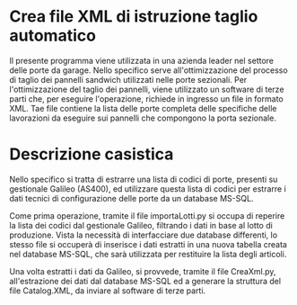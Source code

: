 # Crea file XML di istruzione taglio automatico 


Il presente programma viene utilizzata in una azienda leader nel settore delle porte da garage. Nello specifico serve all'ottimizzazione del processo di taglio dei pannelli sandwich utilizzati nelle porte sezionali. Per l'ottimizzazione del taglio dei pannelli, viene utilizzato un software di terze parti che, per eseguire l'operazione, richiede in ingresso un file in formato XML. Tae file contiene la lista delle porte completa delle specifiche delle lavorazioni da eseguire sui pannelli che compongono la porta sezionale. 


# Descrizione casistica #

Nello specifico si tratta di estrarre una lista di codici di porte, presenti su gestionale Galileo (AS400), ed utilizzare questa lista di codici per estrarre i dati tecnici di configurazione delle porte da un database MS-SQL.

Come prima operazione, tramite il file importaLotti.py si occupa di reperire la lista dei codici dal gestionale Galileo, filtrando i dati in base al lotto di produzione. Vista la necessità di interfacciare due database differenti, lo stesso file si occuperà di inserisce i dati estratti in una nuova tabella creata nel database MS-SQL, che sarà utilizzata per restituire la lista degli articoli.

Una volta estratti i dati da Galileo, si provvede, tramite il file CreaXml.py, all'estrazione dei dati dal database MS-SQL ed a generare la struttura del file Catalog.XML, da inviare al software di terze parti.
